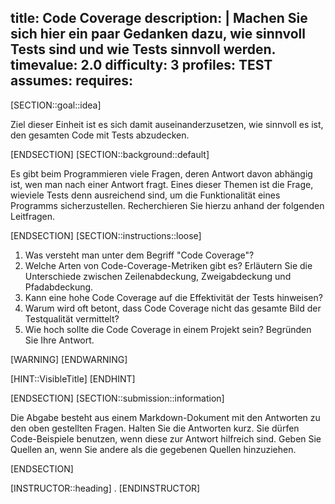 title: Code Coverage
description: |
  Machen Sie sich hier ein paar Gedanken dazu, wie sinnvoll Tests sind und wie Tests sinnvoll werden.
timevalue: 2.0
difficulty: 3
profiles: TEST
assumes:
requires:
---
[SECTION::goal::idea]

Ziel dieser Einheit ist es sich damit auseinanderzusetzen, wie sinnvoll es ist, den gesamten Code mit Tests abzudecken.

[ENDSECTION]
[SECTION::background::default]

Es gibt beim Programmieren viele Fragen, deren Antwort davon abhängig ist, wen man nach einer Antwort
fragt.
Eines dieser Themen ist die Frage, wieviele Tests denn ausreichend sind, um die Funktionalität eines
Programms sicherzustellen.
Recherchieren Sie hierzu anhand der folgenden Leitfragen.

[ENDSECTION]
[SECTION::instructions::loose]

1. Was versteht man unter dem Begriff "Code Coverage"?
2. Welche Arten von Code-Coverage-Metriken gibt es?
   Erläutern Sie die Unterschiede zwischen Zeilenabdeckung, Zweigabdeckung und Pfadabdeckung.
3. Kann eine hohe Code Coverage auf die Effektivität der Tests hinweisen?
4. Warum wird oft betont, dass Code Coverage nicht das gesamte Bild der Testqualität vermittelt?
5. Wie hoch sollte die Code Coverage in einem Projekt sein?
   Begründen Sie Ihre Antwort.

[WARNING]
[ENDWARNING]

[HINT::VisibleTitle]
[ENDHINT]

[ENDSECTION]
[SECTION::submission::information]

Die Abgabe besteht aus einem Markdown-Dokument mit den Antworten zu den oben gestellten Fragen.
Halten Sie die Antworten kurz.
Sie dürfen Code-Beispiele benutzen, wenn diese zur Antwort hilfreich sind.
Geben Sie Quellen an, wenn Sie andere als die gegebenen Quellen hinzuziehen.

[ENDSECTION]

[INSTRUCTOR::heading]
.
[ENDINSTRUCTOR]
